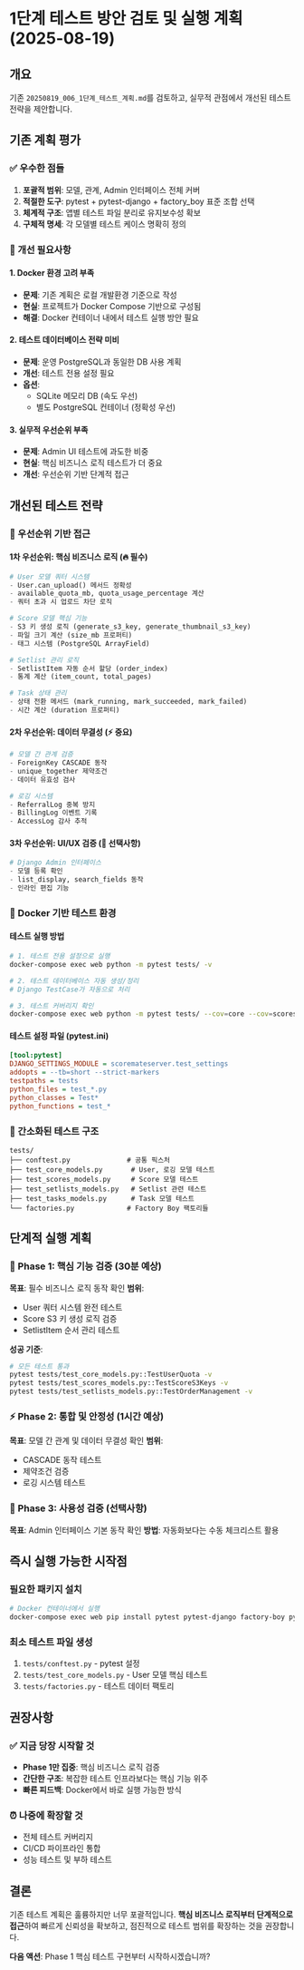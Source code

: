 # 1단계 테스트 방안 검토 및 실행 계획 (2025-08-19)

## 개요
기존 `20250819_006_1단계_테스트_계획.md`를 검토하고, 실무적 관점에서 개선된 테스트 전략을 제안합니다.

## 기존 계획 평가

### ✅ 우수한 점들
1. **포괄적 범위**: 모델, 관계, Admin 인터페이스 전체 커버
2. **적절한 도구**: pytest + pytest-django + factory_boy 표준 조합 선택
3. **체계적 구조**: 앱별 테스트 파일 분리로 유지보수성 확보
4. **구체적 명세**: 각 모델별 테스트 케이스 명확히 정의

### 🔧 개선 필요사항

#### 1. Docker 환경 고려 부족
- **문제**: 기존 계획은 로컬 개발환경 기준으로 작성
- **현실**: 프로젝트가 Docker Compose 기반으로 구성됨
- **해결**: Docker 컨테이너 내에서 테스트 실행 방안 필요

#### 2. 테스트 데이터베이스 전략 미비
- **문제**: 운영 PostgreSQL과 동일한 DB 사용 계획
- **개선**: 테스트 전용 설정 필요
- **옵션**: 
  - SQLite 메모리 DB (속도 우선)
  - 별도 PostgreSQL 컨테이너 (정확성 우선)

#### 3. 실무적 우선순위 부족
- **문제**: Admin UI 테스트에 과도한 비중
- **현실**: 핵심 비즈니스 로직 테스트가 더 중요
- **개선**: 우선순위 기반 단계적 접근

## 개선된 테스트 전략

### 🎯 우선순위 기반 접근

#### 1차 우선순위: 핵심 비즈니스 로직 (🔥 필수)
```python
# User 모델 쿼터 시스템
- User.can_upload() 메서드 정확성
- available_quota_mb, quota_usage_percentage 계산
- 쿼터 초과 시 업로드 차단 로직

# Score 모델 핵심 기능
- S3 키 생성 로직 (generate_s3_key, generate_thumbnail_s3_key)
- 파일 크기 계산 (size_mb 프로퍼티)
- 태그 시스템 (PostgreSQL ArrayField)

# Setlist 관리 로직
- SetlistItem 자동 순서 할당 (order_index)
- 통계 계산 (item_count, total_pages)

# Task 상태 관리
- 상태 전환 메서드 (mark_running, mark_succeeded, mark_failed)
- 시간 계산 (duration 프로퍼티)
```

#### 2차 우선순위: 데이터 무결성 (⚡ 중요)
```python
# 모델 간 관계 검증
- ForeignKey CASCADE 동작
- unique_together 제약조건
- 데이터 유효성 검사

# 로깅 시스템
- ReferralLog 중복 방지
- BillingLog 이벤트 기록
- AccessLog 감사 추적
```

#### 3차 우선순위: UI/UX 검증 (📱 선택사항)
```python
# Django Admin 인터페이스
- 모델 등록 확인
- list_display, search_fields 동작
- 인라인 편집 기능
```

### 🐳 Docker 기반 테스트 환경

#### 테스트 실행 방법
```bash
# 1. 테스트 전용 설정으로 실행
docker-compose exec web python -m pytest tests/ -v

# 2. 테스트 데이터베이스 자동 생성/정리
# Django TestCase가 자동으로 처리

# 3. 테스트 커버리지 확인
docker-compose exec web python -m pytest tests/ --cov=core --cov=scores --cov=setlists --cov=tasks
```

#### 테스트 설정 파일 (pytest.ini)
```ini
[tool:pytest]
DJANGO_SETTINGS_MODULE = scoremateserver.test_settings
addopts = --tb=short --strict-markers
testpaths = tests
python_files = test_*.py
python_classes = Test*
python_functions = test_*
```

### 📁 간소화된 테스트 구조

```
tests/
├── conftest.py              # 공통 픽스처
├── test_core_models.py       # User, 로깅 모델 테스트
├── test_scores_models.py     # Score 모델 테스트  
├── test_setlists_models.py   # Setlist 관련 테스트
├── test_tasks_models.py      # Task 모델 테스트
└── factories.py             # Factory Boy 팩토리들
```

## 단계적 실행 계획

### 🚀 Phase 1: 핵심 기능 검증 (30분 예상)
**목표**: 필수 비즈니스 로직 동작 확인
**범위**:
- User 쿼터 시스템 완전 테스트
- Score S3 키 생성 로직 검증
- SetlistItem 순서 관리 테스트

**성공 기준**:
```bash
# 모든 테스트 통과
pytest tests/test_core_models.py::TestUserQuota -v
pytest tests/test_scores_models.py::TestScoreS3Keys -v
pytest tests/test_setlists_models.py::TestOrderManagement -v
```

### ⚡ Phase 2: 통합 및 안정성 (1시간 예상)
**목표**: 모델 간 관계 및 데이터 무결성 확인
**범위**:
- CASCADE 동작 테스트
- 제약조건 검증
- 로깅 시스템 테스트

### 📱 Phase 3: 사용성 검증 (선택사항)
**목표**: Admin 인터페이스 기본 동작 확인
**방법**: 자동화보다는 수동 체크리스트 활용

## 즉시 실행 가능한 시작점

### 필요한 패키지 설치
```bash
# Docker 컨테이너에서 실행
docker-compose exec web pip install pytest pytest-django factory-boy pytest-cov
```

### 최소 테스트 파일 생성
1. `tests/conftest.py` - pytest 설정
2. `tests/test_core_models.py` - User 모델 핵심 테스트
3. `tests/factories.py` - 테스트 데이터 팩토리

## 권장사항

### ✅ 지금 당장 시작할 것
- **Phase 1만 집중**: 핵심 비즈니스 로직 검증
- **간단한 구조**: 복잡한 테스트 인프라보다는 핵심 기능 위주
- **빠른 피드백**: Docker에서 바로 실행 가능한 방식

### ⏰ 나중에 확장할 것  
- 전체 테스트 커버리지
- CI/CD 파이프라인 통합
- 성능 테스트 및 부하 테스트

## 결론
기존 테스트 계획은 훌륭하지만 너무 포괄적입니다. **핵심 비즈니스 로직부터 단계적으로 접근**하여 빠르게 신뢰성을 확보하고, 점진적으로 테스트 범위를 확장하는 것을 권장합니다.

**다음 액션**: Phase 1 핵심 테스트 구현부터 시작하시겠습니까?